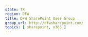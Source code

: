 ```yaml
---
state: TX
region: DFW
title: DFW SharePoint User Group
group_url: http://dfwsharepoint.com/
topics: [ sharepoint, o365 ]
---
```

